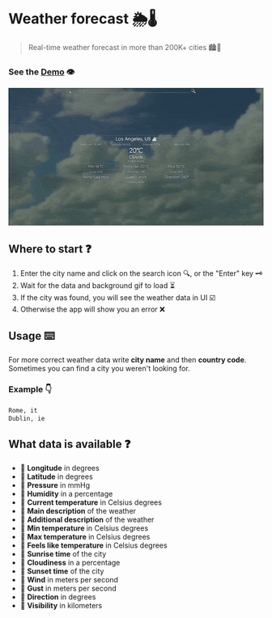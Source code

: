 # Weather forecast 🌦️🌡️

> Real-time weather forecast in more than 200K+ cities 🏙️🌃

### See the <a href='https://dnt-knw.github.io/Weather-forecast' target='_blank' title='Click to open the project'>Demo</a> 👁

<img src='./Weather-forecast.gif' alt='weather' />

## Where to start ❓

1. Enter the city name and click on the search icon 🔍, or the "Enter" key 🗝️
2. Wait for the data and background gif to load ⏳
3. If the city was found, you will see the weather data in UI ☑️
4. Otherwise the app will show you an error ❌

## Usage ⌨️

For more correct weather data write __city name__ and then __country code__. Sometimes you can find a city you weren't looking for.

### Example 👇

    Rome, it
    Dublin, ie
    
## What data is available ❓

- 📜 __Longitude__ in degrees
- 📜 __Latitude__ in degrees
- 📜 __Pressure__ in mmHg
- 📜 __Humidity__ in a percentage
- 📜 __Current temperature__ in Celsius degrees
- 📜 __Main description__ of the weather
- 📜 __Additional description__ of the weather
- 📜 __Min temperature__ in Celsius degrees
- 📜 __Max temperature__ in Celsius degrees
- 📜 __Feels like temperature__ in Celsius degrees
- 📜 __Sunrise time__ of the city
- 📜 __Cloudiness__ in a percentage
- 📜 __Sunset time__ of the city
- 📜 __Wind__ in meters per second
- 📜 __Gust__ in meters per second
- 📜 __Direction__ in degrees
- 📜 __Visibility__ in kilometers

